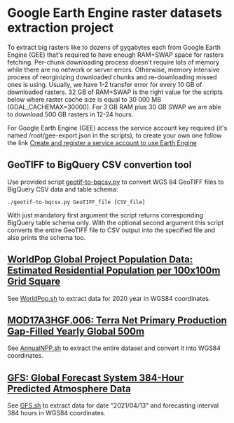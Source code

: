 # Google Earth Engine raster datasets extraction project

To extract big rasters like to dozens of gygabytes each from Google Earth Engine (GEE) that's required to have enough RAM+SWAP space for rasters fetching.
Per-chunk downloading process doesn't require lots of memory while there are no network or server errors. Otherwise, memory
intensive process of reorginizing downloaded chunks and re-downloading missed ones is using. Usually, we have 1-2 transfer
error for every 10 GB of downloaded rasters. 32 GB of RAM+SWAP is the right value for the scripts below where raster cache
size is equal to 30 000 MB (GDAL_CACHEMAX=30000). For 3 GB RAM plus 30 GB SWAP we are able to download 500 GB rasters
in 12-24 hours.

For Google Earth Engine (GEE) access the service account key required (it's named /root/gee-export.json in the scripts), to create your own one
follow the link [Create and register a service account to use Earth Engine](https://developers.google.com/earth-engine/guides/service_account)

## GeoTIFF to BigQuery CSV convertion tool

Use provided script [geotif-to-bqcsv.py](scripts/geotif-to-bqcsv.py) to convert WGS 84 GeoTIFF files to BigQuery CSV data and table schema:
```
./geotif-to-bqcsv.py GeoTIFF_file [CSV_file]
```
With just mandatory first argument the script returns corresponding BigQuery table schema only. With the optional second argument this script
converts the entire GeoTIFF file to CSV output into the specified file and also prints the schema too.

## [WorldPop Global Project Population Data: Estimated Residential Population per 100x100m Grid Square](https://developers.google.com/earth-engine/datasets/catalog/WorldPop_GP_100m_pop)

See [WorldPop.sh](scripts/WorldPop.sh) to extract data for 2020 year in WGS84 coordinates.

## [MOD17A3HGF.006: Terra Net Primary Production Gap-Filled Yearly Global 500m](https://developers.google.com/earth-engine/datasets/catalog/MODIS_006_MOD17A3HGF)

See [AnnualNPP.sh](scripts/AnnualNPP.sh) to extract the entire dataset and convert it into WGS84 coordinates.

## [GFS: Global Forecast System 384-Hour Predicted Atmosphere Data](https://developers.google.com/earth-engine/datasets/catalog/NOAA_GFS0P25)

See [GFS.sh](scripts/GFS.sh) to extract data for date "2021/04/13" and forecasting interval 384 hours in WGS84 coordinates.
